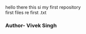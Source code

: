 hello there this si my first repository <br>
first files re first .txt<br>
<h3 style="color=red;">Author- Vivek Singh</h3>
